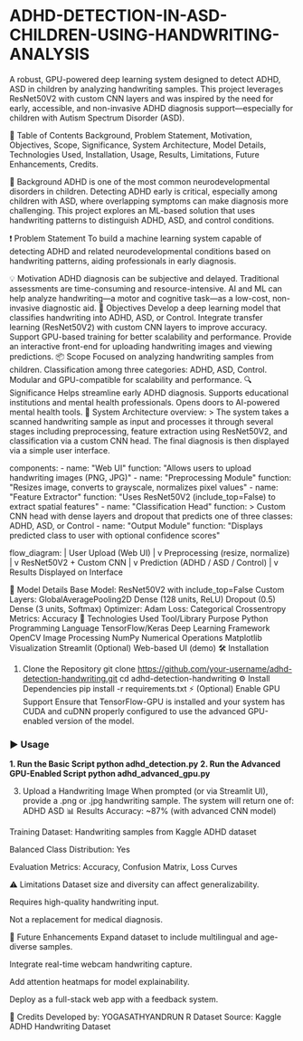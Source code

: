 # ADHD-DETECTION-IN-ASD-CHILDREN-USING-HANDWRITING-ANALYSIS
A robust, GPU-powered deep learning system designed to detect ADHD, ASD in children by analyzing handwriting samples. This project leverages ResNet50V2 with custom CNN layers and was inspired by the need for early, accessible, and non-invasive ADHD diagnosis support—especially for children with Autism Spectrum Disorder (ASD).

📌 Table of Contents
Background, 
Problem Statement, 
Motivation, 
Objectives, 
Scope, 
Significance, 
System Architecture, 
Model Details, 
Technologies Used, 
Installation, 
Usage, 
Results, 
Limitations, 
Future Enhancements, 
Credits.

📖 Background
ADHD is one of the most common neurodevelopmental disorders in children. Detecting ADHD early is critical, especially among children with ASD, where overlapping symptoms can make diagnosis more challenging. This project explores an ML-based solution that uses handwriting patterns to distinguish ADHD, ASD, and control conditions.

❗ Problem Statement
To build a machine learning system capable of detecting ADHD and related neurodevelopmental conditions based on handwriting patterns, aiding professionals in early diagnosis.

💡 Motivation
ADHD diagnosis can be subjective and delayed.
Traditional assessments are time-consuming and resource-intensive.
AI and ML can help analyze handwriting—a motor and cognitive task—as a low-cost, non-invasive diagnostic aid.
🎯 Objectives
Develop a deep learning model that classifies handwriting into ADHD, ASD, or Control.
Integrate transfer learning (ResNet50V2) with custom CNN layers to improve accuracy.
Support GPU-based training for better scalability and performance.
Provide an interactive front-end for uploading handwriting images and viewing predictions.
📦 Scope
Focused on analyzing handwriting samples from children.
Classification among three categories: ADHD, ASD, Control.
Modular and GPU-compatible for scalability and performance.
🔍 Significance
Helps streamline early ADHD diagnosis.
Supports educational institutions and mental health professionals.
Opens doors to AI-powered mental health tools.
🧰 System Architecture
overview: > The system takes a scanned handwriting sample as input and processes it through several stages including preprocessing, feature extraction using ResNet50V2, and classification via a custom CNN head. The final diagnosis is then displayed via a simple user interface.

components: - name: "Web UI" function: "Allows users to upload handwriting images (PNG, JPG)" - name: "Preprocessing Module" function: "Resizes image, converts to grayscale, normalizes pixel values" - name: "Feature Extractor" function: "Uses ResNet50V2 (include_top=False) to extract spatial features" - name: "Classification Head" function: > Custom CNN head with dense layers and dropout that predicts one of three classes: ADHD, ASD, or Control - name: "Output Module" function: "Displays predicted class to user with optional confidence scores"

flow_diagram: | User Upload (Web UI) | v Preprocessing (resize, normalize) | v ResNet50V2 + Custom CNN | v Prediction (ADHD / ASD / Control) | v Results Displayed on Interface

🧠 Model Details
Base Model: ResNet50V2 with include_top=False
Custom Layers:
GlobalAveragePooling2D
Dense (128 units, ReLU)
Dropout (0.5)
Dense (3 units, Softmax)
Optimizer: Adam
Loss: Categorical Crossentropy
Metrics: Accuracy
🚀 Technologies Used
Tool/Library	Purpose
Python	Programming Language
TensorFlow/Keras	Deep Learning Framework
OpenCV	Image Processing
NumPy	Numerical Operations
Matplotlib	Visualization
Streamlit (Optional)	Web-based UI (demo)
🛠️ Installation
1. Clone the Repository
git clone https://github.com/your-username/adhd-detection-handwriting.git
cd adhd-detection-handwriting
⚙️ Install Dependencies
pip install -r requirements.txt
⚡ (Optional) Enable GPU Support
Ensure that TensorFlow-GPU is installed and your system has CUDA and cuDNN properly configured to use the advanced GPU-enabled version of the model.

### ▶️ Usage
**1. Run the Basic Script
python adhd_detection.py**
**2. Run the Advanced GPU-Enabled Script
python adhd_advanced_gpu.py**

3. Upload a Handwriting Image
When prompted (or via Streamlit UI), provide a .png or .jpg handwriting sample. The system will return one of:
ADHD
ASD
📊 Results
Accuracy: ~87% (with advanced CNN model)

Training Dataset: Handwriting samples from Kaggle ADHD dataset

Balanced Class Distribution: Yes

Evaluation Metrics: Accuracy, Confusion Matrix, Loss Curves

⚠️ Limitations
Dataset size and diversity can affect generalizability.

Requires high-quality handwriting input.

Not a replacement for medical diagnosis.

🔮 Future Enhancements
Expand dataset to include multilingual and age-diverse samples.

Integrate real-time webcam handwriting capture.

Add attention heatmaps for model explainability.

Deploy as a full-stack web app with a feedback system.

🙏 Credits
Developed by: YOGASATHYANDRUN R
Dataset Source: Kaggle ADHD Handwriting Dataset

